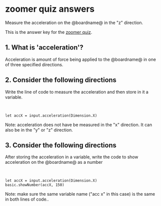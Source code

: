 # zoomer quiz answers

Measure the acceleration on the @boardname@ in the "z" direction.

This is the answer key for the [zoomer quiz](/lessons/zoomer/quiz).

## 1. What is 'acceleration'?

Acceleration is amount of force being applied to the @boardname@ in one of three specified directions.

## 2. Consider the following directions

Write the line of code to measure the acceleration and then store in it a variable.

<br/>

```blocks
let accX = input.acceleration(Dimension.X)
```

Note: acceleration does not have be measured in the "x" direction. It can also be in the "y" or "z" direction.

## 3. Consider the following directions

After storing the acceleration in a variable, write the code to show acceleration on the @boardname@ as a number

<br/>

```blocks
let accX = input.acceleration(Dimension.X)
basic.showNumber(accX, 150)
```

Note: make sure the same variable name ("acc x" in this case) is the same in both lines of code..

